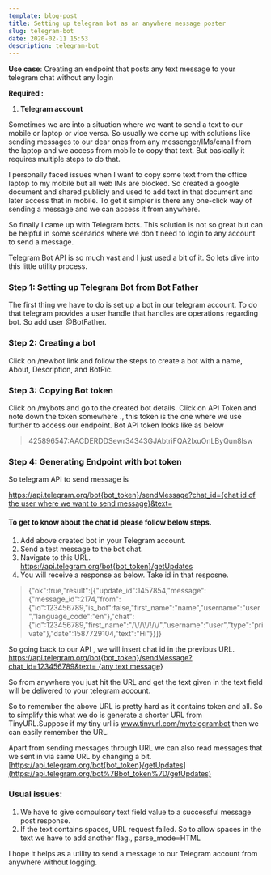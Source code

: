 ```yaml
---
template: blog-post
title: Setting up telegram bot as an anywhere message poster
slug: telegram-bot
date: 2020-02-11 15:53
description: telegram-bot
---
```

**Use case**: Creating an endpoint that posts any text message to your telegram chat without any login

**Required :**

1.  **Telegram account**

Sometimes we are into a situation where we want to send a text to our mobile or laptop or vice versa. So usually we come up with solutions like sending messages to our dear ones from any messenger/IMs/email from the laptop and we access from mobile to copy that text. But basically it requires multiple steps to do that.

I personally faced issues when I want to copy some text from the office laptop to my mobile but all web IMs are blocked. So created a google document and shared publicly and used to add text in that document and later access that in mobile. To get it simpler is there any one-click way of sending a message and we can access it from anywhere.

So finally I came up with Telegram bots. This solution is not so great but can be helpful in some scenarios where we don't need to login to any account to send a message.

Telegram Bot API is so much vast and I just used a bit of it. So lets dive into this little utility process.

### Step 1: Setting up Telegram Bot from Bot Father

The first thing we have to do is set up a bot in our telegram account. To do that telegram provides a user handle that handles are operations regarding bot. So add user @BotFather.

### Step 2: Creating a bot

Click on /newbot link and follow the steps to create a bot with a name, About, Description, and BotPic.

### Step 3: Copying Bot token

Click on /mybots and go to the created bot details. Click on API Token and note down the token somewhere ., this token is the one where we use further to access our endpoint. Bot API token looks like as below

> 425896547:AACDERDDSewr34343GJAbtriFQA2lxuOnLByQun8Isw

### Step 4: Generating Endpoint with bot token

So telegram API to send message is

[https://api.telegram.org/bot{bot_token}/sendMessage?chat_id={chat id of the user where we want to send message}&text=](https://api.telegram.org/bot%7Bbot_token%7D/sendMessage?chat_id={chat%20id%20of%20the%20user%20where%20we%20want%20to%20send%20message}&text=)

#### To get to know about the chat id please follow below steps.

1.  Add above created bot in your Telegram account.
2.  Send a test message to the bot chat.
3.  Navigate to this URL. https://api.telegram.org/bot{bot_token}/getUpdates
4.  You will receive a response as below. Take id in that resposne.

> {"ok":true,"result":[{"update_id":1457854,"message":{"message_id":2174,"from":{"id":123456789,"is_bot":false,"first_name":"name","username":"user","language_code":"en"},"chat":{"id":123456789,"first_name":"/\\//\\\\/!/\\/","username":"user","type":"private"},"date":1587729104,"text":"Hi"}}]}

So going back to our API , we will insert chat id in the previous URL.
[https://api.telegram.org/bot{bot_token}/sendMessage?chat_id=123456789&text= {any text message}](https://api.telegram.org/bot%7Bbot_token%7D/sendMessage?chat_id=123456789&text=%20{any%20text%20message})

So from anywhere you just hit the URL and get the text given in the text field will be delivered to your telegram account.

So to remember the above URL is pretty hard as it contains token and all. So to simplify this what we do is generate a shorter URL from TinyURL.Suppose if my tiny url is www.tinyurl.com/mytelegrambot then we can easily remember the URL.

Apart from sending messages through URL we can also read messages that we sent in via same URL by changing a bit. [https://api.telegram.org/bot{bot_token}/getUpdates](https://api.telegram.org/bot%7Bbot_token%7D/getUpdates)

### Usual issues:

1.  We have to give compulsory text field value to a successful message post response.
2.  If the text contains spaces, URL request failed. So to allow spaces in the text we have to add another flag., parse_mode=HTML

I hope it helps as a utility to send a message to our Telegram account from anywhere without logging.